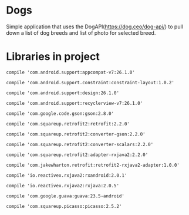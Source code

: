 # Dogs

Simple application that uses the DogAPI(https://dog.ceo/dog-api/) to pull down a list of dog breeds and list of photo for selected breed.

# Libraries in project

    compile 'com.android.support:appcompat-v7:26.1.0'
   
    compile 'com.android.support.constraint:constraint-layout:1.0.2'
    
    compile 'com.android.support:design:26.1.0'
    
    compile 'com.android.support:recyclerview-v7:26.1.0'
    
    compile 'com.google.code.gson:gson:2.8.0'
    
    compile 'com.squareup.retrofit2:retrofit:2.2.0'
    
    compile 'com.squareup.retrofit2:converter-gson:2.2.0'
    
    compile 'com.squareup.retrofit2:converter-scalars:2.2.0'
    
    compile 'com.squareup.retrofit2:adapter-rxjava2:2.2.0'
    
    compile 'com.jakewharton.retrofit:retrofit2-rxjava2-adapter:1.0.0'
    
    compile 'io.reactivex.rxjava2:rxandroid:2.0.1'
    
    compile 'io.reactivex.rxjava2:rxjava:2.0.5'
    
    compile 'com.google.guava:guava:23.5-android'
    
    compile 'com.squareup.picasso:picasso:2.5.2'
    
